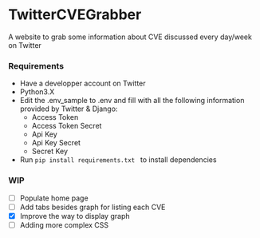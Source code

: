 # TwitterCVEGrabber
 A website to grab some information about CVE discussed every day/week on Twitter


### Requirements 
- Have a developper account on Twitter
- Python3.X
- Edit the .env_sample to .env and fill with all the following information provided by Twitter & Django: 
  - Access Token
  - Access Token Secret
  - Api Key
  - Api Key Secret 
  - Secret Key
 - Run `pip install requirements.txt ` to install dependencies

### WIP
- [ ] Populate home page
- [ ] Add tabs besides graph for listing each CVE
- [x] Improve the way to display graph
- [ ] Adding more complex CSS
